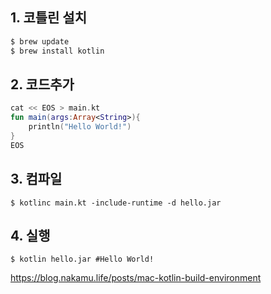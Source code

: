 ## 1. 코틀린 설치

```kt
$ brew update
$ brew install kotlin
```

## 2. 코드추가

```kt
cat << EOS > main.kt
fun main(args:Array<String>){
    println("Hello World!")
}
EOS
```

## 3. 컴파일

```
$ kotlinc main.kt -include-runtime -d hello.jar
```

## 4. 실행

```
$ kotlin hello.jar #Hello World!
```



https://blog.nakamu.life/posts/mac-kotlin-build-environment